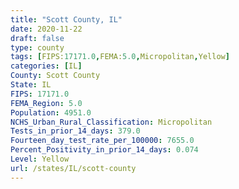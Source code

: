 ```yaml
---
title: "Scott County, IL"
date: 2020-11-22
draft: false
type: county
tags: [FIPS:17171.0,FEMA:5.0,Micropolitan,Yellow]
categories: [IL]
County: Scott County
State: IL
FIPS: 17171.0
FEMA_Region: 5.0
Population: 4951.0
NCHS_Urban_Rural_Classification: Micropolitan
Tests_in_prior_14_days: 379.0
Fourteen_day_test_rate_per_100000: 7655.0
Percent_Positivity_in_prior_14_days: 0.074
Level: Yellow
url: /states/IL/scott-county
---
```



